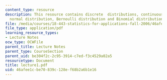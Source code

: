 ```yaml
---
content_type: resource
description: This resource contains discrete  distributions, continuous distributions,
  normal distribution, Bernoulli distribution and Binomial distribution.
file: /media/courses/18-443-statistics-for-applications-fall-2006/46afee1cbe70839c128ef68b2a6b1e16_lecture1.pdf
file_type: application/pdf
learning_resource_types:
- Lecture Notes
ocw_type: OCWFile
parent_title: Lecture Notes
parent_type: CourseSection
parent_uid: be304f2c-2c95-3914-c7ed-f3c4529a02a5
resourcetype: Document
title: lecture1.pdf
uid: 46afee1c-be70-839c-128e-f68b2a6b1e16
---
```

